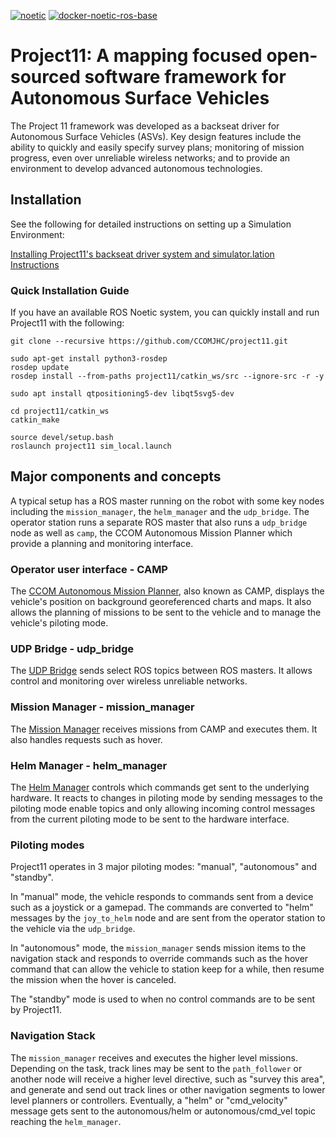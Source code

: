 [![noetic](../../actions/workflows/ros.yml/badge.svg)](../../actions/workflows/ros.yml)
[![docker-noetic-ros-base](../../actions/workflows/ros-base-docker.yml/badge.svg)](../../actions/workflows/ros-base-docker.yml)

# Project11: A mapping focused open-sourced software framework for Autonomous Surface Vehicles

The Project 11 framework was developed as a backseat driver for Autonomous Surface Vehicles
(ASVs). Key design features include the ability to quickly and easily specify survey plans; monitoring of mission progress, even
over unreliable wireless networks; and to provide an environment to develop advanced autonomous technologies.

## Installation

See the following for detailed instructions on setting up a Simulation Environment:

[Installing Project11's backseat driver system and simulator.lation Instructions](documentation/Installation.md)

### Quick Installation Guide

If you have an available ROS Noetic system, you can quickly install and run Project11 with the following:

    git clone --recursive https://github.com/CCOMJHC/project11.git

    sudo apt-get install python3-rosdep
    rosdep update
    rosdep install --from-paths project11/catkin_ws/src --ignore-src -r -y

    sudo apt install qtpositioning5-dev libqt5svg5-dev

    cd project11/catkin_ws
    catkin_make
    
    source devel/setup.bash
    roslaunch project11 sim_local.launch
    
## Major components and concepts

A typical setup has a ROS master running on the robot with some key nodes including the `mission_manager`, the `helm_manager` and the `udp_bridge`. The operator station runs a separate ROS master that also runs a `udp_bridge` node as well as `camp`, the CCOM Autonomous Mission Planner which provide a planning and monitoring interface.

### Operator user interface - CAMP

The [CCOM Autonomous Mission Planner](../../CCOMAutonomousMissionPlanner), also known as CAMP, displays the vehicle's position on background georeferenced charts and maps. It also allows the planning of missions to be sent to the vehicle and to manage the vehicle's piloting mode.

### UDP Bridge - udp_bridge

The [UDP Bridge](https://github.com/CCOMJHC/udp_bridge) sends select ROS topics between ROS masters. It allows control and monitoring over wireless unreliable networks.

### Mission Manager - mission_manager

The [Mission Manager](https://github.com/CCOMJHC/mission_manager) receives missions from CAMP and executes them. It also handles requests such as hover.

### Helm Manager - helm_manager

The [Helm Manager](https://github.com/CCOMJHC/helm_manager) controls which commands get sent to the underlying hardware. It reacts to changes in piloting mode by sending messages to the piloting mode enable topics and only allowing incoming control messages from the current piloting mode to be sent to the hardware interface.

### Piloting modes

Project11 operates in 3 major piloting modes: "manual", "autonomous" and "standby". 

In "manual" mode, the vehicle responds to commands sent from a device such as a joystick or a gamepad. The commands are converted to "helm" messages by the `joy_to_helm` node and are sent from the operator station to the vehicle via the `udp_bridge`.

In "autonomous" mode, the `mission_manager` sends mission items to the navigation stack and responds to override commands such as the hover command that can allow the vehicle to station keep for a while, then resume the mission when the hover is canceled.

The "standby" mode is used to when no control commands are to be sent by Project11.



### Navigation Stack

The `mission_manager` receives and executes the higher level missions. Depending on the task, track lines may be sent to the `path_follower` or another node will receive a higher level directive, such as "survey this area", and generate and send out track lines or other navigation segments to lower level planners or controllers.
Eventually, a "helm" or "cmd_velocity" message gets sent to the autonomous/helm or autonomous/cmd_vel topic reaching the `helm_manager`. 
